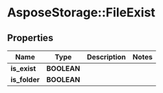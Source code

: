 # AsposeStorage::FileExist

## Properties
Name | Type | Description | Notes
------------ | ------------- | ------------- | -------------
**is_exist** | **BOOLEAN** |  | 
**is_folder** | **BOOLEAN** |  | 


